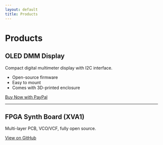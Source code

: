 ```yaml
---
layout: default
title: Products
---
```


# Products

## OLED DMM Display

Compact digital multimeter display with I2C interface.

- Open-source firmware
- Easy to mount
- Comes with 3D-printed enclosure

[Buy Now with PayPal](#)

---

## FPGA Synth Board (XVA1)

Multi-layer PCB, VCO/VCF, fully open source.

[View on GitHub](https://github.com/rogersstuart/XVA1)
